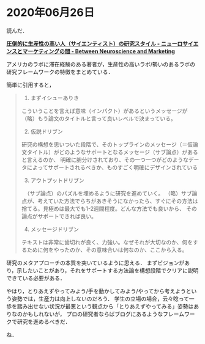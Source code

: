 # 2020年06月26日 


読んだ．


**[圧倒的に生産性の高い人（サイエンティスト）の研究スタイル - ニューロサイエンスとマーケティングの間 - Between Neuroscience and Marketing](https://kaz-ataka.hatenablog.com/entry/20081018/1224287687)**


アメリカのラボに滞在経験のある著者が，生産性の高いラボ/勢いのあるラボの研究フレームワークの特徴をまとめている．


簡単に引用すると，

> 1. まずイシューありき
>
> こういうことを言えば意味（インパクト）があるというメッセージが（略）もう論文のタイトルと言って良いレベルで決まっている。
>
> 2. 仮説ドリブン
>
> 研究の構想を思いついた段階で、そのトップラインのメッセージ（＝仮論文タイトル）がどのようなサポートとなるメッセージ（サブ論点）があると言えるのか、
>明確に腑分けされており、その一つ一つがどのようなデータによってサポートされるべきか、ものすごく明確にデザインされている
>
> 3. アウトプットドリブン
>
>　（サブ論点）のパズルを埋めるように研究を進めていく。
>（略）サブ論点が、考えていた方法でらちがあきそうになかったら、すぐにその方法は捨てる。見極めは最大でも1-2週間程度。どんな方法でも良いから、
> その論点がサポートできれば良い。
>
> 4. メッセージドリブン
>
> テキストは非常に歯切れが良く、力強い。なぜそれが大切なのか、何をするために何をやったのか、その意味合いは何なのか、ここから入る。


研究のメタアプローチの本質を突いているように思える．
まずビジョンがあり，示したいことがあり，それをサポートする方法論を構想段階でクリアに説明できている必要がある．


やはり，とりあえずやってみよう/手を動かしてみよう/やってから考えようという姿勢では，生産力は向上しないのだろう．
学生の立場の場合，云々唸って一歩を踏み出せない状況が最悪という観点から「とりあえずやってみる」姿勢はありなのかもしれないが，
プロの研究者ならばブログにあるようなフレームワークで研究を進めるべきだ．

ね．

